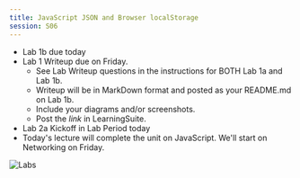 ```yaml
---
title: JavaScript JSON and Browser localStorage
session: S06
---
```

* Lab 1b due today
* Lab 1 Writeup due on Friday.
    * See Lab Writeup questions in the instructions for BOTH Lab 1a and Lab 1b.
    * Writeup will be in MarkDown format and posted as your README.md on Lab 1b.
    * Include your diagrams and/or screenshots.
    * Post the _link_ in LearningSuite.
* Lab 2a Kickoff in Lab Period today
* Today's lecture will complete the unit on JavaScript. We'll start on Networking on Friday.

![Labs](images/Labs1a-2b.jpg)